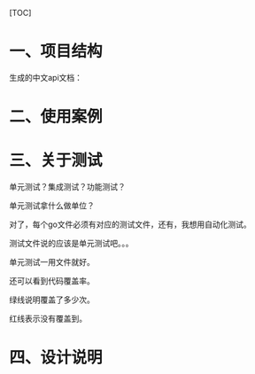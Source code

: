 [TOC]

# 一、项目结构

生成的中文api文档：

# 二、使用案例

# 三、关于测试



单元测试？集成测试？功能测试？

单元测试拿什么做单位？

对了，每个go文件必须有对应的测试文件，还有，我想用自动化测试。

测试文件说的应该是单元测试吧。。。

单元测试一用文件就好。

还可以看到代码覆盖率。

绿线说明覆盖了多少次。

红线表示没有覆盖到。

# 四、设计说明

